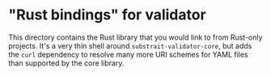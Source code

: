 "Rust bindings" for validator
=============================

This directory contains the Rust library that you would link to from Rust-only
projects. It's a very thin shell around `substrait-validator-core`, but adds
the `curl` dependency to resolve many more URI schemes for YAML files than
supported by the core library.
